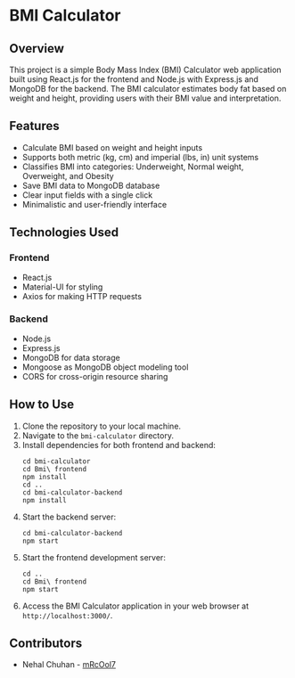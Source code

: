 # BMI Calculator

## Overview
This project is a simple Body Mass Index (BMI) Calculator web application built using React.js for the frontend and Node.js with Express.js and MongoDB for the backend. The BMI calculator estimates body fat based on weight and height, providing users with their BMI value and interpretation.

## Features
- Calculate BMI based on weight and height inputs
- Supports both metric (kg, cm) and imperial (lbs, in) unit systems
- Classifies BMI into categories: Underweight, Normal weight, Overweight, and Obesity
- Save BMI data to MongoDB database
- Clear input fields with a single click
- Minimalistic and user-friendly interface

## Technologies Used

### Frontend
- React.js
- Material-UI for styling
- Axios for making HTTP requests

### Backend
- Node.js
- Express.js
- MongoDB for data storage
- Mongoose as MongoDB object modeling tool
- CORS for cross-origin resource sharing

## How to Use
1. Clone the repository to your local machine.
2. Navigate to the `bmi-calculator` directory.
3. Install dependencies for both frontend and backend:
    ```
    cd bmi-calculator
    cd Bmi\ frontend
    npm install
    cd ..
    cd bmi-calculator-backend
    npm install
    ```
4. Start the backend server:
    ```
    cd bmi-calculator-backend
    npm start
    ```
5. Start the frontend development server:
    ```
    cd ..
    cd Bmi\ frontend
    npm start
    ```
6. Access the BMI Calculator application in your web browser at `http://localhost:3000/`.

## Contributors
- Nehal Chuhan - [mRcOol7](https://github.com/mRcOol7)
